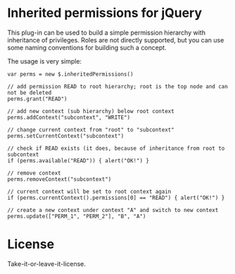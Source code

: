 Inherited permissions for jQuery
================================
This plug-in can be used to build a simple permission hierarchy with inheritance of privileges. 
Roles are not directly supported, but you can use some naming conventions for building such a concept.

The usage is very simple:
	
	var perms = new $.inheritedPermissions()

	// add permission READ to root hierarchy; root is the top node and can not be deleted
	perms.grant("READ")
	
	// add new context (sub hierarchy) below root context
	perms.addContext("subcontext", "WRITE")
	
	// change current context from "root" to "subcontext"
	perms.setCurrentContext("subcontext")
	
	// check if READ exists (it does, because of inheritance from root to subcontext
	if (perms.available("READ")) { alert("OK!") }
	
	// remove context
	perms.removeContext("subcontext")
	
	// current context will be set to root context again
	if (perms.currentContext().permissions[0] == "READ") { alert("OK!") }

	// create a new context under context "A" and switch to new context
	perms.update(["PERM_1", "PERM_2"], "B", "A")
	
License
=======
Take-it-or-leave-it-license.
